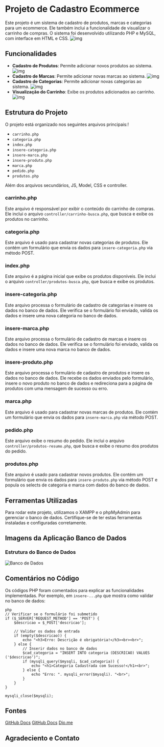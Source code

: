 # Projeto de Cadastro Ecommerce

Este projeto é um sistema de cadastro de produtos, marcas e categorias para um ecommerce. Ele também inclui a funcionalidade de visualizar o carrinho de compras. O sistema foi desenvolvido utilizando PHP e MySQL, com interface em HTML e CSS.
![img](img/index.png)
## Funcionalidades

- **Cadastro de Produtos**: Permite adicionar novos produtos ao sistema.
![img](img/produto.png)
- **Cadastro de Marcas**: Permite adicionar novas marcas ao sistema.
![img](img/marca.png)
- **Cadastro de Categorias**: Permite adicionar novas categorias ao sistema.
![img](img/categoria.png)
- **Visualização do Carrinho**: Exibe os produtos adicionados ao carrinho.
![img](img/carrinho.png)
## Estrutura do Projeto

O projeto está organizado nos seguintes arquivos principais:!

- `carrinho.php`
- `categoria.php`
- `index.php`
- `insere-categoria.php`
- `insere-marca.php`
- `insere-produto.php`
- `marca.php`
- `pedido.php`
- `produtos.php`

Além dos arquivos secundários, JS, Model, CSS e controller.

### carrinho.php

Este arquivo é responsável por exibir o conteúdo do carrinho de compras. Ele inclui o arquivo `controller/carrinho-busca.php`, que busca e exibe os produtos no carrinho.

### categoria.php

Este arquivo é usado para cadastrar novas categorias de produtos. Ele contém um formulário que envia os dados para `insere-categoria.php` via método POST.

### index.php

Este arquivo é a página inicial que exibe os produtos disponíveis. Ele inclui o arquivo `controller/produtos-busca.php`, que busca e exibe os produtos.

### insere-categoria.php

Este arquivo processa o formulário de cadastro de categorias e insere os dados no banco de dados. Ele verifica se o formulário foi enviado, valida os dados e insere uma nova categoria no banco de dados.

### insere-marca.php

Este arquivo processa o formulário de cadastro de marcas e insere os dados no banco de dados. Ele verifica se o formulário foi enviado, valida os dados e insere uma nova marca no banco de dados.

### insere-produto.php

Este arquivo processa o formulário de cadastro de produtos e insere os dados no banco de dados. Ele recebe os dados enviados pelo formulário, insere o novo produto no banco de dados e redireciona para a página de produtos com uma mensagem de sucesso ou erro.

### marca.php

Este arquivo é usado para cadastrar novas marcas de produtos. Ele contém um formulário que envia os dados para `insere-marca.php` via método POST.

### pedido.php

Este arquivo exibe o resumo do pedido. Ele inclui o arquivo `controller/produtos-resumo.php`, que busca e exibe o resumo dos produtos do pedido.

### produtos.php

Este arquivo é usado para cadastrar novos produtos. Ele contém um formulário que envia os dados para `insere-produto.php` via método POST e popula os selects de categoria e marca com dados do banco de dados.

## Ferramentas Utilizadas

Para rodar este projeto, utilizamos o XAMPP e o phpMyAdmin para gerenciar o banco de dados. Certifique-se de ter estas ferramentas instaladas e configuradas corretamente.

## Imagens da Aplicação Banco de Dados

### Estrutura do Banco de Dados

![Banco de Dados](img/bdd.png)

## Comentários no Código

Os códigos PHP foram comentados para explicar as funcionalidades implementadas. Por exemplo, em `insere-...php` que mostra como validar no banco de dados:  


```
php
// Verificar se o formulário foi submetido
if ($_SERVER['REQUEST_METHOD'] == 'POST') {
    $descricao = $_POST['descricao'];

    // Validar os dados de entrada
    if (empty($descricao)) {
        echo "<h3>Erro: Descrição é obrigatória!</h3><br><br>";
    } else {
        // Inserir dados no banco de dados
        $cad_categoria = "INSERT INTO categoria (DESCRICAO) VALUES ('$descricao')";
        if (mysqli_query($mysqli, $cad_categoria)) {
            echo "<h1>Categoria Cadastrada com Sucesso!</h1><br>";
        } else {
            echo "Erro: ". mysqli_error($mysqli). "<br>";
        }
    }
}

mysqli_close($mysqli); 

```
## Fontes
[GitHub Docs](https://docs.github.com/pt/get-started/writing-on-github/working-with-advanced-formatting/creating-and-highlighting-code-blocks)
[GitHub Docs](https://docs.github.com/pt/get-started/writing-on-github/getting-started-with-writing-and-formatting-on-github/basic-writing-and-formatting-syntax)
[Dio.me](https://www.dio.me/articles/personalize-o-readme-no-github)

## Agradeciento e Contato

